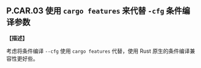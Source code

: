 ## P.CAR.03 使用 `cargo features` 来代替 `-cfg` 条件编译参数

**【描述】**

考虑将条件编译 `--cfg` 使用 `cargo features` 代替，使用 Rust 原生的条件编译兼容性更好些。
